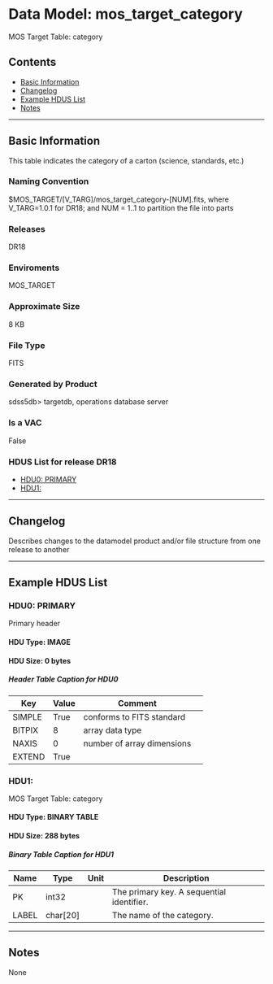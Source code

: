 # Data Model: mos_target_category


MOS Target Table: category


## Contents
- [Basic Information](#basic-information)
- [Changelog](#changelog)
- [Example HDUS List](#example-hdus-list)
- [Notes](#notes)

---

## Basic Information
This table indicates the category of a carton (science, standards, etc.)

### Naming Convention
$MOS_TARGET/[V_TARG]/mos_target_category-[NUM].fits, where V_TARG=1.0.1 for DR18; and NUM = 1..1 to partition the file into parts

### Releases
DR18

### Enviroments
MOS_TARGET

### Approximate Size
8 KB

### File Type
FITS

### Generated by Product
sdss5db> targetdb, operations database server

### Is a VAC
False

### HDUS List for release DR18
  - [HDU0: PRIMARY](#hdu0-primary)
  - [HDU1: ](#hdu1-)

---

## Changelog
Describes changes to the datamodel product and/or file structure from one release to another

---
## Example HDUS List

### HDU0: PRIMARY
Primary header

#### HDU Type: IMAGE
#### HDU Size:  0 bytes

##### Header Table Caption for HDU0
Key | Value | Comment | |
| --- | --- | --- | --- |
| SIMPLE | True | conforms to FITS standard |
| BITPIX | 8 | array data type |
| NAXIS | 0 | number of array dimensions |
| EXTEND | True |  |



### HDU1: 
MOS Target Table: category

#### HDU Type: BINARY TABLE
#### HDU Size:  288 bytes


##### Binary Table Caption for HDU1
Name | Type | Unit | Description |
| --- | --- | --- | --- |
 | PK | int32 |  | The primary key. A sequential identifier. |
 | LABEL | char[20] |  | The name of the category. |



---
## Notes
None
